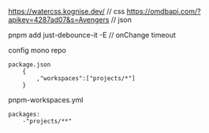 https://watercss.kognise.dev/ // css
https://omdbapi.com/?apikey=4287ad07&s=Avengers // json

pnpm add just-debounce-it -E // onChange timeout

config mono repo

    package.json
        {
            ,"workspaces":["projects/*"]
        }

pnpm-workspaces.yml

    packages:
        -"projects/**"